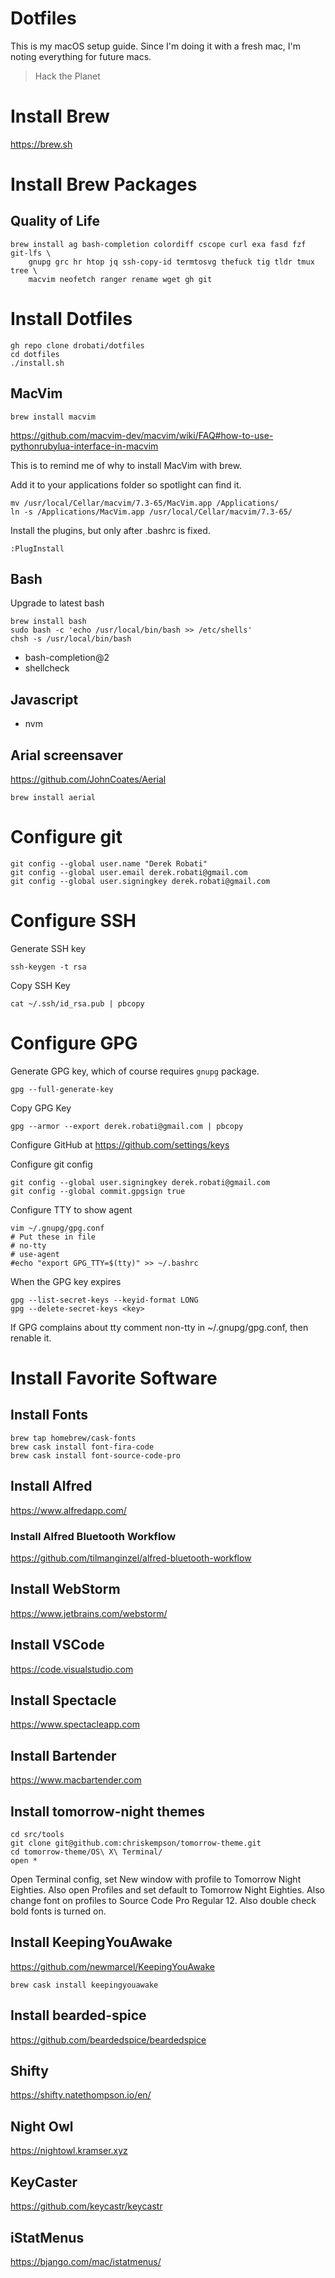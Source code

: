 # Dotfiles

This is my macOS setup guide. Since I'm doing it with a fresh mac, I'm noting everything for future macs.

> Hack the Planet

# Install Brew

https://brew.sh

# Install Brew Packages

## Quality of Life

```
brew install ag bash-completion colordiff cscope curl exa fasd fzf git-lfs \
    gnupg grc hr htop jq ssh-copy-id termtosvg thefuck tig tldr tmux tree \
    macvim neofetch ranger rename wget gh git
```

# Install Dotfiles

```
gh repo clone drobati/dotfiles
cd dotfiles
./install.sh
```

## MacVim

```
brew install macvim
```

https://github.com/macvim-dev/macvim/wiki/FAQ#how-to-use-pythonrubylua-interface-in-macvim

This is to remind me of why to install MacVim with brew.

Add it to your applications folder so spotlight can find it.
```
mv /usr/local/Cellar/macvim/7.3-65/MacVim.app /Applications/  
ln -s /Applications/MacVim.app /usr/local/Cellar/macvim/7.3-65/
```

Install the plugins, but only after .bashrc is fixed.

```
:PlugInstall
```

## Bash

Upgrade to latest bash

```
brew install bash
sudo bash -c 'echo /usr/local/bin/bash >> /etc/shells' 
chsh -s /usr/local/bin/bash
```

- bash-completion@2
- shellcheck

## Javascript

- nvm

## Arial screensaver

https://github.com/JohnCoates/Aerial
```
brew install aerial
```

# Configure git

```
git config --global user.name "Derek Robati"
git config --global user.email derek.robati@gmail.com
git config --global user.signingkey derek.robati@gmail.com
```

# Configure SSH 

Generate SSH key

```
ssh-keygen -t rsa
```

Copy SSH Key

```
cat ~/.ssh/id_rsa.pub | pbcopy
```

# Configure GPG

Generate GPG key, which of course requires `gnupg` package.
```
gpg --full-generate-key
```

Copy GPG Key
```
gpg --armor --export derek.robati@gmail.com | pbcopy
```

Configure GitHub at https://github.com/settings/keys

Configure git config

```
git config --global user.signingkey derek.robati@gmail.com
git config --global commit.gpgsign true
```

Configure TTY to show agent
```
vim ~/.gnupg/gpg.conf
# Put these in file
# no-tty
# use-agent
#echo "export GPG_TTY=$(tty)" >> ~/.bashrc
```

When the GPG key expires
```
gpg --list-secret-keys --keyid-format LONG
gpg --delete-secret-keys <key>
```

If GPG complains about tty comment non-tty in ~/.gnupg/gpg.conf, then renable it.

# Install Favorite Software

## Install Fonts

```
brew tap homebrew/cask-fonts
brew cask install font-fira-code
brew cask install font-source-code-pro
```

## Install Alfred
https://www.alfredapp.com/

### Install Alfred Bluetooth Workflow
https://github.com/tilmanginzel/alfred-bluetooth-workflow

## Install WebStorm
https://www.jetbrains.com/webstorm/

## Install VSCode
https://code.visualstudio.com

## Install Spectacle

https://www.spectacleapp.com

## Install Bartender

https://www.macbartender.com

## Install tomorrow-night themes

```
cd src/tools
git clone git@github.com:chriskempson/tomorrow-theme.git
cd tomorrow-theme/OS\ X\ Terminal/
open *
```

Open Terminal config, set New window with profile to Tomorrow Night Eighties.
Also open Profiles and set default to Tomorrow Night Eighties.
Also change font on profiles to Source Code Pro Regular 12.
Also double check bold fonts is turned on.

## Install KeepingYouAwake

https://github.com/newmarcel/KeepingYouAwake

```
brew cask install keepingyouawake
```

## Install bearded-spice

https://github.com/beardedspice/beardedspice

## Shifty

https://shifty.natethompson.io/en/

## Night Owl

https://nightowl.kramser.xyz

## KeyCaster

https://github.com/keycastr/keycastr

## iStatMenus

https://bjango.com/mac/istatmenus/
